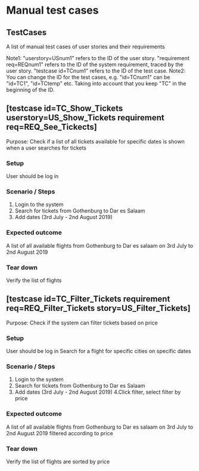 # Manual test cases 

## TestCases

A list of manual test cases of user stories and their requirements

Note1: "userstory=USnum1" refers to the ID of the user story. "requirement req=REQnum1" refers to the ID of the system requirement, traced by the user story. "testcase id=TCnum1" refers to the ID of the test case.
Note2: You can change the ID for the test cases, e.g. "id=TCnum1" can be "id=TC1", "id=TCtemp" etc. Taking into account that you keep "TC" in the beginning of the ID.

## [testcase id=TC_Show_Tickets userstory=US_Show_Tickets requirement req=REQ_See_Tickects]

Purpose: Check if a list of all tickets available for specific dates is shown when a user searches for tickets

### Setup

User should be log in 

### Scenario / Steps

1. Login to the system
2. Search for tickets from Gothenburg to Dar es Salaam
3. Add dates (3rd July - 2nd August 2019)


### Expected outcome

A list of all available flights from Gothenburg to Dar es salaam on 3rd July to 2nd August 2019

### Tear down

Verify the list of flights

## [testcase id=TC_Filter_Tickets requirement  req=REQ_Filter_Tickets story=US_Filter_Tickets]

Purpose: Check if the system can filter tickets based on price

### Setup

User should be log in 
Search for a flight for specific cities on specific dates

### Scenario / Steps

1. Login to the system
2. Search for tickets from Gothenburg to Dar es Salaam
3. Add dates (3rd July - 2nd August 2019)
4.Click filter, select filter by price


### Expected outcome

A list of all available flights from Gothenburg to Dar es salaam on 3rd July to 2nd August 2019 filtered according to price

### Tear down

Verify the list of flights are sorted by price


